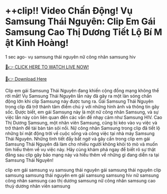 <h1> +​+​clip​!​! Video Ch​ấ​n Đ​ộ​ng! Vụ Samsung Th​á​i Nguy​ê​n: Clip Em G​á​i Samsung Cao Thị D​ư​ơ​ng Ti​ế​t Lộ Bí M​ậ​t Kinh Ho​à​ng! </h1>

1 sec ago- vụ samsung thái nguyên nữ công nhân samsung hiv

[🔴👉 CLICK HERE TO WATCH LIVE NOW!](https://bit.ly/3Ymtddl)

[🔴👉 Download Here](https://bit.ly/3Ymtddl)

Clip em gái Samsung Thái Nguyên đang khiến cộng đồng mạng không thể rời mắt! Vụ Samsung Thái Nguyên lần này đã gây ra một làn sóng chấn động lớn khi clip Samsung này được tung ra. Gái Samsung Thái Nguyên trong clip đã trở thành tâm điểm chú ý với những hình ảnh và thông tin gây sốc. Được biết, em gái Samsung này là một nữ công nhân Samsung, và sự việc lần này còn liên quan đến các vấn đề nhạy cảm như Samsung HIV. Cao Thị Dương Samsung, một nhân viên Samsung, cũng bị kéo vào vụ việc và trở thành đề tài bàn tán sôi nổi. Nữ công nhân Samsung trong clip đã tiết lộ những bí mật động trời về cuộc sống và công việc tại nhà máy Samsung Thái Nguyên. Những tình tiết đầy bất ngờ và gây cấn trong clip em gái Samsung Thái Nguyên đã làm cho nhiều người không khỏi tò mò và muốn tìm hiểu thêm về vụ việc này. Hãy cùng khám phá ngay để biết rõ sự thật đằng sau clip gây bão mạng này và hiểu thêm về những gì đang diễn ra tại Samsung Thái Nguyên!

clip em gái samsung
vụ samsung thái nguyên
gái samsung thái nguyên
clip samsung
samsung thái nguyên
em gái samsung
samsung hiv
nữ samsung
công nhân samsung
cao thị dương samsung
nữ công nhân samsung
cao thuỳ dương
nhân viên samsung 
